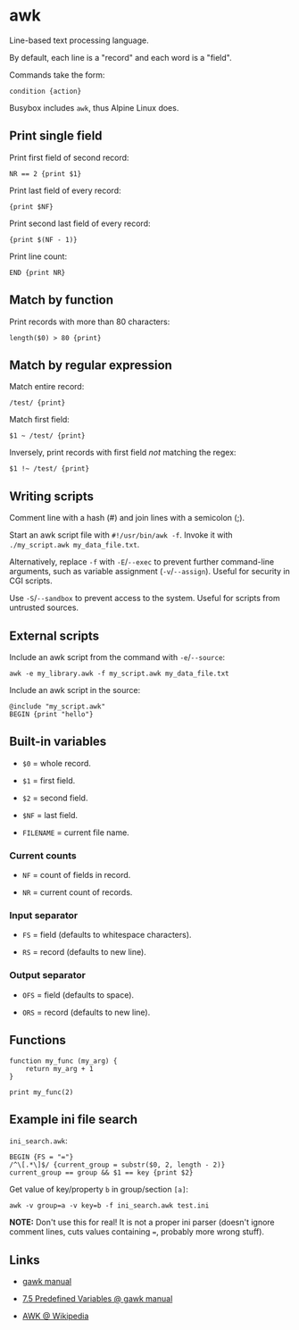 # awk

Line-based text processing language.

By default, each line is a "record" and each word is a "field".

Commands take the form:

	condition {action}

Busybox includes `awk`, thus Alpine Linux does.


## Print single field

Print first field of second record:

	NR == 2 {print $1}

Print last field of every record:

	{print $NF}

Print second last field of every record:

	{print $(NF - 1)}

Print line count:

	END {print NR}


## Match by function

Print records with more than 80 characters:

	length($0) > 80 {print}


## Match by regular expression

Match entire record:

	/test/ {print}

Match first field:

	$1 ~ /test/ {print}

Inversely, print records with first field *not* matching the regex:

	$1 !~ /test/ {print}


## Writing scripts

Comment line with a hash (#) and join lines with a semicolon (;).

Start an awk script file with `#!/usr/bin/awk -f`.
Invoke it with `./my_script.awk my_data_file.txt`.

Alternatively, replace `-f` with `-E`/`--exec` to prevent further command-line arguments, such as variable assignment (`-v`/`--assign`).
Useful for security in CGI scripts.

Use `-S`/`--sandbox` to prevent access to the system.
Useful for scripts from untrusted sources.


## External scripts

Include an awk script from the command with `-e`/`--source`:

	awk -e my_library.awk -f my_script.awk my_data_file.txt

Include an awk script in the source:

	@include "my_script.awk"
	BEGIN {print "hello"}


## Built-in variables

- `$0` = whole record.

- `$1` = first field.

- `$2` = second field.

- `$NF` = last field.

- `FILENAME` = current file name.


### Current counts

- `NF` = count of fields in record.

- `NR` = current count of records.


### Input separator

- `FS` = field (defaults to whitespace characters).

- `RS` = record (defaults to new line).


### Output separator

- `OFS` = field (defaults to space).

- `ORS` = record (defaults to new line).


## Functions

	function my_func (my_arg) {
		return my_arg + 1
	}

	print my_func(2)


## Example ini file search

`ini_search.awk`:

	BEGIN {FS = "="}
	/^\[.*\]$/ {current_group = substr($0, 2, length - 2)}
	current_group == group && $1 == key {print $2}

Get value of key/property `b` in group/section `[a]`:

	awk -v group=a -v key=b -f ini_search.awk test.ini

**NOTE:** Don't use this for real! It is not a proper ini parser (doesn't ignore comment lines, cuts values containing `=`, probably more wrong stuff).


## Links

- [gawk manual](https://www.gnu.org/software/gawk/manual/gawk.html)

- [7.5 Predefined Variables @ gawk manual](https://www.gnu.org/software/gawk/manual/gawk.html#Built_002din-Variables)

- [AWK @ Wikipedia](https://en.m.wikipedia.org/wiki/AWK)
